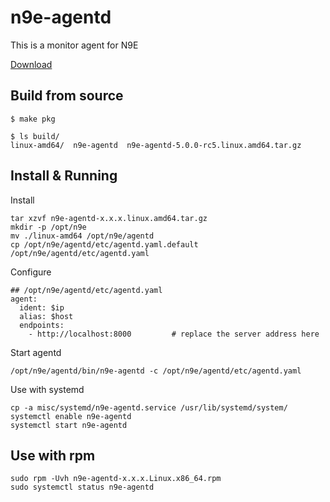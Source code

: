 # n9e-agentd

This is a monitor agent for N9E

[Download](https://github.com/n9e/n9e-agentd/releases)

## Build from source

```shell
$ make pkg

$ ls build/
linux-amd64/  n9e-agentd  n9e-agentd-5.0.0-rc5.linux.amd64.tar.gz
```

## Install & Running

Install
```
tar xzvf n9e-agentd-x.x.x.linux.amd64.tar.gz
mkdir -p /opt/n9e
mv ./linux-amd64 /opt/n9e/agentd
cp /opt/n9e/agentd/etc/agentd.yaml.default /opt/n9e/agentd/etc/agentd.yaml
```

Configure
```
## /opt/n9e/agentd/etc/agentd.yaml
agent:
  ident: $ip
  alias: $host
  endpoints:
    - http://localhost:8000			# replace the server address here
```

Start agentd
```
/opt/n9e/agentd/bin/n9e-agentd -c /opt/n9e/agentd/etc/agentd.yaml
```

Use with systemd
```
cp -a misc/systemd/n9e-agentd.service /usr/lib/systemd/system/
systemctl enable n9e-agentd
systemctl start n9e-agentd
```

## Use with rpm

```
sudo rpm -Uvh n9e-agentd-x.x.x.Linux.x86_64.rpm
sudo systemctl status n9e-agentd
```
